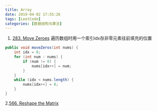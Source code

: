 ```yaml
---
title: Array
date: 2019-04-02 17:55:26
tags: [LeetCode]
categories: [数据结构与算法]
---
```

1. [283. Move Zeroes](https://leetcode.com/problems/move-zeroes/)
遍历数组时用一个索引idx存非零元素往前填充的位置
```Java
public void moveZeros(int nums) {
    int idx = 0;
    for (int num : nums) {
        if (num != 0) {
            nums[idx++] = num;
        }
    }
    while (idx < nums.length) {
        nums[idx++] = 0;
    }
}
```
2.[566. Reshape the Matrix](https://leetcode.com/problems/reshape-the-matrix/)
